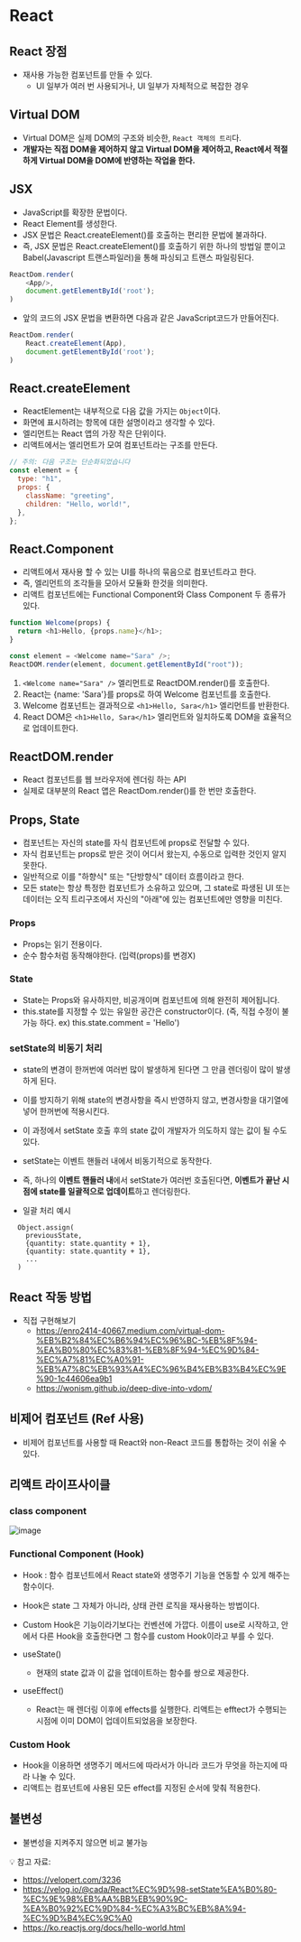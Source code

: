 # React

## React 장점

- 재사용 가능한 컴포넌트를 만들 수 있다.
  - UI 일부가 여러 번 사용되거나, UI 일부가 자체적으로 복잡한 경우

## Virtual DOM

- Virtual DOM은 실제 DOM의 구조와 비슷한, `React 객체의 트리`다.
- **개발자는 직접 DOM을 제어하지 않고 Virtual DOM을 제어하고, React에서 적절하게 Virtual DOM을 DOM에 반영하는 작업을 한다.**

## JSX

- JavaScript를 확장한 문법이다.
- React Element를 생성한다.
- JSX 문법은 React.createElement()를 호출하는 편리한 문법에 불과하다.
- 즉, JSX 문법은 React.createElement()를 호출하기 위한 하나의 방법일 뿐이고 Babel(Javascript 트랜스파일러)을 통해 파싱되고 트랜스 파일링된다.

```javascript
ReactDom.render(
    <App/>,
    document.getElementById('root');
)
```

- 앞의 코드의 JSX 문법을 변환하면 다음과 같은 JavaScript코드가 만들어진다.

```javascript
ReactDom.render(
    React.createElement(App),
    document.getElementById('root');
)
```

## React.createElement

- ReactElement는 내부적으로 다음 값을 가지는 `Object`이다.
- 화면에 표시하려는 항목에 대한 설명이라고 생각할 수 있다.
- 엘리먼트는 React 앱의 가장 작은 단위이다.
- 리액트에서는 엘리먼트가 모여 컴포넌트라는 구조를 만든다.

```javascript
// 주의: 다음 구조는 단순화되었습니다
const element = {
  type: "h1",
  props: {
    className: "greeting",
    children: "Hello, world!",
  },
};
```

## React.Component

- 리액트에서 재사용 할 수 있는 UI를 하나의 묶음으로 컴포넌트라고 한다.
- 즉, 엘리먼트의 조각들을 모아서 모듈화 한것을 의미한다.
- 리액트 컴포넌트에는 Functional Component와 Class Component 두 종류가 있다.

```javascript
function Welcome(props) {
  return <h1>Hello, {props.name}</h1>;
}

const element = <Welcome name="Sara" />;
ReactDOM.render(element, document.getElementById("root"));
```

1. `<Welcome name="Sara" />` 엘리먼트로 ReactDOM.render()를 호출한다.
2. React는 {name: 'Sara'}를 props로 하여 Welcome 컴포넌트를 호출한다.
3. Welcome 컴포넌트는 결과적으로 `<h1>Hello, Sara</h1>` 엘리먼트를 반환한다.
4. React DOM은 `<h1>Hello, Sara</h1>` 엘리먼트와 일치하도록 DOM을 효율적으로 업데이트한다.

## ReactDOM.render

- React 컴포넌트를 웹 브라우저에 렌더링 하는 API
- 실제로 대부분의 React 앱은 ReactDom.render()를 한 번만 호출한다.

## Props, State

- 컴포넌트는 자신의 state를 자식 컴포넌트에 props로 전달할 수 있다.
- 자식 컴포넌트는 props로 받은 것이 어디서 왔는지, 수동으로 입력한 것인지 알지 못한다.
- 일반적으로 이를 "하향식" 또는 "단방향식" 데이터 흐름이라고 한다.
- 모든 state는 항상 특정한 컴포넌트가 소유하고 있으며, 그 state로 파생된 UI 또는 데이터는 오직 트리구조에서 자신의 "아래"에 있는 컴포넌트에만 영향을 미친다.

### Props

- Props는 읽기 전용이다.
- 순수 함수처럼 동작해야한다. (입력(props)를 변경X)

### State

- State는 Props와 유사하지만, 비공개이며 컴포넌트에 의해 완전히 제어됩니다.
- this.state를 지정할 수 있는 유일한 공간은 constructor이다.
  (즉, 직접 수정이 불가능 하다. ex) this.state.comment = 'Hello')

### setState의 비동기 처리

- state의 변경이 한꺼번에 여러번 많이 발생하게 된다면 그 만큼 렌더링이 많이 발생하게 된다.
- 이를 방지하기 위해 state의 변경사항을 즉시 반영하지 않고, 변경사항을 대기열에 넣어 한꺼번에 적용시킨다.
- 이 과정에서 setState 호출 후의 state 값이 개발자가 의도하지 않는 값이 될 수도 있다.
- setState는 이벤트 핸들러 내에서 비동기적으로 동작한다.
- 즉, 하나의 **이벤트 핸들러 내**에서 setState가 여러번 호출된다면, **이벤트가 끝난 시점에 state를 일괄적으로 업데이트**하고 렌더링한다.

- 일괄 처리 예시

```javascritp
  Object.assign(
    previousState,
    {quantity: state.quantity + 1},
    {quantity: state.quantity + 1},
    ...
  )
```

## React 작동 방법

- 직접 구현해보기<br>
  - https://enro2414-40667.medium.com/virtual-dom-%EB%B2%84%EC%B6%94%EC%96%BC-%EB%8F%94-%EA%B0%80%EC%83%81-%EB%8F%94-%EC%9D%84-%EC%A7%81%EC%A0%91-%EB%A7%8C%EB%93%A4%EC%96%B4%EB%B3%B4%EC%9E%90-1c44606ea9b1
  - https://wonism.github.io/deep-dive-into-vdom/

## 비제어 컴포넌트 (Ref 사용)

- 비제어 컴포넌트를 사용할 때 React와 non-React 코드를 통합하는 것이 쉬울 수 있다.

## 리액트 라이프사이클

### class component

![image](https://user-images.githubusercontent.com/68647194/105005671-f94bc580-5a78-11eb-8698-b74d966df54a.png)

### Functional Component (Hook)

- Hook : 함수 컴포넌트에서 React state와 생명주기 기능을 연동할 수 있게 해주는 함수이다.
- Hook은 state 그 자체가 아니라, 상태 관련 로직을 재사용하는 방법이다.
- Custom Hook은 기능이라기보다는 컨벤션에 가깝다. 이름이 use로 시작하고, 안에서 다른 Hook을 호출한다면 그 함수를 custom Hook이라고 부를 수 있다.
- useState()
  - 현재의 state 값과 이 값을 업데이트하는 함수를 쌍으로 제공한다.
- useEffect()

  - React는 매 렌더링 이후에 effects를 실행한다. 리액트는 efftect가 수행되는 시점에 이미 DOM이 업데이트되었음을 보장한다.

### Custom Hook

- Hook을 이용하면 생명주기 메서드에 따라서가 아니라 코드가 무엇을 하는지에 따라 나눌 수 있다.
- 리액트는 컴포넌트에 사용된 모든 effect를 지정된 순서에 맞춰 적용한다.

## 불변성

- 불변성을 지켜주지 않으면 비교 불가능

💡 참고 자료:

- https://velopert.com/3236
- https://velog.io/@cada/React%EC%9D%98-setState%EA%B0%80-%EC%9E%98%EB%AA%BB%EB%90%9C-%EA%B0%92%EC%9D%84-%EC%A3%BC%EB%8A%94-%EC%9D%B4%EC%9C%A0
- https://ko.reactjs.org/docs/hello-world.html
